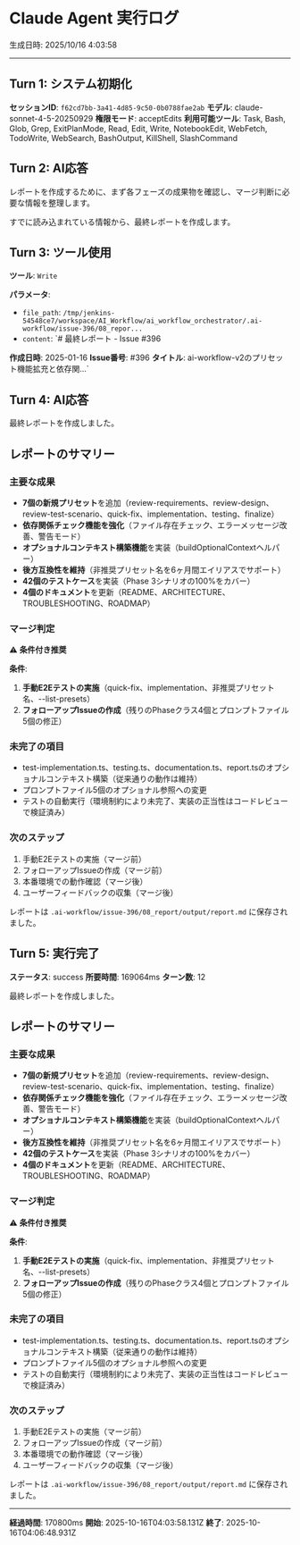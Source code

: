 # Claude Agent 実行ログ

生成日時: 2025/10/16 4:03:58

---

## Turn 1: システム初期化

**セッションID**: `f62cd7bb-3a41-4d85-9c50-0b0788fae2ab`
**モデル**: claude-sonnet-4-5-20250929
**権限モード**: acceptEdits
**利用可能ツール**: Task, Bash, Glob, Grep, ExitPlanMode, Read, Edit, Write, NotebookEdit, WebFetch, TodoWrite, WebSearch, BashOutput, KillShell, SlashCommand

## Turn 2: AI応答

レポートを作成するために、まず各フェーズの成果物を確認し、マージ判断に必要な情報を整理します。

すでに読み込まれている情報から、最終レポートを作成します。

## Turn 3: ツール使用

**ツール**: `Write`

**パラメータ**:
- `file_path`: `/tmp/jenkins-54548ce7/workspace/AI_Workflow/ai_workflow_orchestrator/.ai-workflow/issue-396/08_repor...`
- `content`: `# 最終レポート - Issue #396

**作成日時**: 2025-01-16
**Issue番号**: #396
**タイトル**: ai-workflow-v2のプリセット機能拡充と依存関...`

## Turn 4: AI応答

最終レポートを作成しました。

## レポートのサマリー

### 主要な成果
- **7個の新規プリセット**を追加（review-requirements、review-design、review-test-scenario、quick-fix、implementation、testing、finalize）
- **依存関係チェック機能を強化**（ファイル存在チェック、エラーメッセージ改善、警告モード）
- **オプショナルコンテキスト構築機能**を実装（buildOptionalContextヘルパー）
- **後方互換性を維持**（非推奨プリセット名を6ヶ月間エイリアスでサポート）
- **42個のテストケース**を実装（Phase 3シナリオの100%をカバー）
- **4個のドキュメント**を更新（README、ARCHITECTURE、TROUBLESHOOTING、ROADMAP）

### マージ判定
⚠️ **条件付き推奨**

**条件**:
1. **手動E2Eテストの実施**（quick-fix、implementation、非推奨プリセット名、--list-presets）
2. **フォローアップIssueの作成**（残りのPhaseクラス4個とプロンプトファイル5個の修正）

### 未完了の項目
- test-implementation.ts、testing.ts、documentation.ts、report.tsのオプショナルコンテキスト構築（従来通りの動作は維持）
- プロンプトファイル5個のオプショナル参照への変更
- テストの自動実行（環境制約により未完了、実装の正当性はコードレビューで検証済み）

### 次のステップ
1. 手動E2Eテストの実施（マージ前）
2. フォローアップIssueの作成（マージ前）
3. 本番環境での動作確認（マージ後）
4. ユーザーフィードバックの収集（マージ後）

レポートは `.ai-workflow/issue-396/08_report/output/report.md` に保存されました。

## Turn 5: 実行完了

**ステータス**: success
**所要時間**: 169064ms
**ターン数**: 12

最終レポートを作成しました。

## レポートのサマリー

### 主要な成果
- **7個の新規プリセット**を追加（review-requirements、review-design、review-test-scenario、quick-fix、implementation、testing、finalize）
- **依存関係チェック機能を強化**（ファイル存在チェック、エラーメッセージ改善、警告モード）
- **オプショナルコンテキスト構築機能**を実装（buildOptionalContextヘルパー）
- **後方互換性を維持**（非推奨プリセット名を6ヶ月間エイリアスでサポート）
- **42個のテストケース**を実装（Phase 3シナリオの100%をカバー）
- **4個のドキュメント**を更新（README、ARCHITECTURE、TROUBLESHOOTING、ROADMAP）

### マージ判定
⚠️ **条件付き推奨**

**条件**:
1. **手動E2Eテストの実施**（quick-fix、implementation、非推奨プリセット名、--list-presets）
2. **フォローアップIssueの作成**（残りのPhaseクラス4個とプロンプトファイル5個の修正）

### 未完了の項目
- test-implementation.ts、testing.ts、documentation.ts、report.tsのオプショナルコンテキスト構築（従来通りの動作は維持）
- プロンプトファイル5個のオプショナル参照への変更
- テストの自動実行（環境制約により未完了、実装の正当性はコードレビューで検証済み）

### 次のステップ
1. 手動E2Eテストの実施（マージ前）
2. フォローアップIssueの作成（マージ前）
3. 本番環境での動作確認（マージ後）
4. ユーザーフィードバックの収集（マージ後）

レポートは `.ai-workflow/issue-396/08_report/output/report.md` に保存されました。


---

**経過時間**: 170800ms
**開始**: 2025-10-16T04:03:58.131Z
**終了**: 2025-10-16T04:06:48.931Z